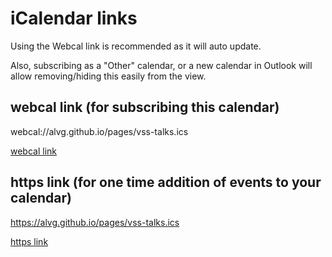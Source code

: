 # iCalendar links


Using the Webcal link is recommended as it will auto update.

Also, subscribing as a "Other" calendar, or a new calendar in Outlook will allow removing/hiding this easily from the view.

## webcal link (for subscribing this calendar)
webcal://alvg.github.io/pages/vss-talks.ics

[webcal link](webcal://alvg.github.io/pages/vss-talks.ics)

## https link (for one time addition of events to your calendar)
https://alvg.github.io/pages/vss-talks.ics

[https link](https://alvg.github.io/pages/vss-talks.ics)

